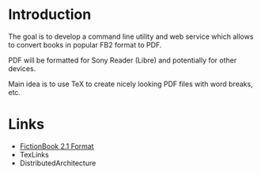 # Introduction #

The goal is to develop a command line utility and web service which allows to convert books in popular FB2 format to PDF.

PDF will be formatted for Sony Reader (Libre) and potentially for other devices.

Main idea is to use TeX to create nicely looking PDF files with word breaks, etc.

# Links #

  * [FictionBook 2.1 Format](http://www.fictionbook.org/index.php/Eng:XML_Schema_Fictionbook_2.1)
  * TexLinks
  * DistributedArchitecture